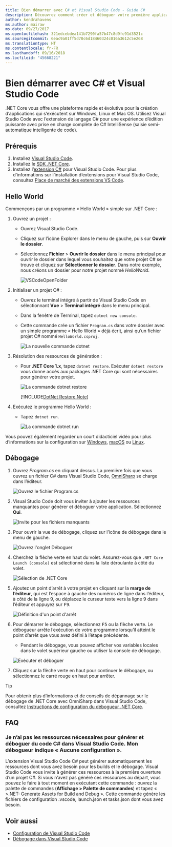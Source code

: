 ```yaml
---
title: Bien démarrer avec C# et Visual Studio Code - Guide C#
description: Découvrez comment créer et déboguer votre première application .NET Core en C# à l’aide de Visual Studio Code.
author: kendrahavens
ms.author: mairaw
ms.date: 09/27/2017
ms.openlocfilehash: 321edcebdea141b7290fa57b47c8d9fc91d3521c
ms.sourcegitcommit: 6eac9a01ff5d70c6d18460324c016a3612c5e268
ms.translationtype: HT
ms.contentlocale: fr-FR
ms.lasthandoff: 09/16/2018
ms.locfileid: "45668221"
---
```

# <a name="get-started-with-c-and-visual-studio-code"></a>Bien démarrer avec C# et Visual Studio Code

.NET Core vous offre une plateforme rapide et évolutive pour la création d’applications qui s’exécutent sur Windows, Linux et Mac OS. Utilisez Visual Studio Code avec l’extension de langage C# pour une expérience d’édition puissante avec prise en charge complète de C# IntelliSense (saisie semi-automatique intelligente de code).

## <a name="prerequisites"></a>Prérequis

1. Installez [Visual Studio Code](https://code.visualstudio.com/).
2. Installez le [SDK .NET Core](https://www.microsoft.com/net/download/core).
3. Installez l’[extension C#](https://marketplace.visualstudio.com/items?itemName=ms-vscode.csharp) pour Visual Studio Code. Pour plus d’informations sur l’installation d’extensions pour Visual Studio Code, consultez [Place de marché des extensions VS Code](https://code.visualstudio.com/docs/editor/extension-gallery).

## <a name="hello-world"></a>Hello World

Commençons par un programme « Hello World » simple sur .NET Core :

1. Ouvrez un projet :

    * Ouvrez Visual Studio Code.
    * Cliquez sur l’icône Explorer dans le menu de gauche, puis sur **Ouvrir le dossier**.
    * Sélectionnez **Fichier** > **Ouvrir le dossier** dans le menu principal pour ouvrir le dossier dans lequel vous souhaitez que votre projet C# se trouve et cliquez sur **Sélectionner le dossier**. Dans notre exemple, nous créons un dossier pour notre projet nommé *HelloWorld*.

      ![VSCodeOpenFolder](media/with-visual-studio-code/vscodeopenfolder.png)

2. Initialiser un projet C# :
    * Ouvrez le terminal intégré à partir de Visual Studio Code en sélectionnant **Vue** > **Terminal intégré** dans le menu principal.
    * Dans la fenêtre de Terminal, tapez `dotnet new console`.
    * Cette commande crée un fichier `Program.cs` dans votre dossier avec un simple programme « Hello World » déjà écrit, ainsi qu’un fichier projet C# nommé `HelloWorld.csproj`.

      ![La nouvelle commande dotnet](media/with-visual-studio-code/dotnetnew.png)

3. Résolution des ressources de génération :

    * Pour **.NET Core 1.x**, tapez `dotnet restore`. Exécuter `dotnet restore` vous donne accès aux packages .NET Core qui sont nécessaires pour générer votre projet.

      ![La commande dotnet restore](media/with-visual-studio-code/dotnetrestore.png)

      [!INCLUDE[DotNet Restore Note](~/includes/dotnet-restore-note.md)]

4. Exécutez le programme Hello World :

    * Tapez `dotnet run`.

      ![La commande dotnet run](media/with-visual-studio-code/dotnetrun.png)

Vous pouvez également regarder un court didacticiel vidéo pour plus d’informations sur la configuration sur [Windows](https://channel9.msdn.com/Blogs/dotnet/Get-started-with-VS-Code-using-CSharp-and-NET-Core), [macOS](https://channel9.msdn.com/Blogs/dotnet/Get-started-with-VS-Code-using-CSharp-and-NET-Core-on-MacOS) ou [Linux](https://channel9.msdn.com/Blogs/dotnet/Get-started-with-VS-Code-Csharp-dotnet-Core-Ubuntu).

## <a name="debug"></a>Débogage

1. Ouvrez *Program.cs* en cliquant dessus. La première fois que vous ouvrez un fichier C# dans Visual Studio Code, [OmniSharp](http://www.omnisharp.net/) se charge dans l’éditeur.

    ![Ouvrez le fichier Program.cs](media/with-visual-studio-code/opencs.png)

2. Visual Studio Code doit vous inviter à ajouter les ressources manquantes pour générer et déboguer votre application. Sélectionnez **Oui**.

    ![Invite pour les fichiers manquants](media/with-visual-studio-code/missing-assets.png)

3. Pour ouvrir la vue de débogage, cliquez sur l’icône de débogage dans le menu de gauche.

    ![Ouvrez l'onglet Déboguer](media/with-visual-studio-code/opendebug.png)

4. Cherchez la flèche verte en haut du volet. Assurez-vous que `.NET Core Launch (console)` est sélectionné dans la liste déroulante à côté du volet.

    ![Sélection de .NET Core](media/with-visual-studio-code/selectcore.png)

5. Ajoutez un point d’arrêt à votre projet en cliquant sur la **marge de l’éditeur**, qui est l’espace à gauche des numéros de ligne dans l’éditeur, à côté de la ligne 9, ou déplacez le curseur texte vers la ligne 9 dans l’éditeur et appuyez sur <kbd>F9</kbd>.

    ![Définition d'un point d'arrêt](media/with-visual-studio-code/setbreakpoint.png)

6. Pour démarrer le débogage, sélectionnez <kbd>F5</kbd> ou la flèche verte. Le débogueur arrête l’exécution de votre programme lorsqu’il atteint le point d’arrêt que vous avez défini à l’étape précédente.
    * Pendant le débogage, vous pouvez afficher vos variables locales dans le volet supérieur gauche ou utiliser la console de débogage.

    ![Exécuter et déboguer](media/with-visual-studio-code/rundebug.png)

7. Cliquez sur la flèche verte en haut pour continuer le débogage, ou sélectionnez le carré rouge en haut pour arrêter.

> [!TIP]
> Pour obtenir plus d’informations et de conseils de dépannage sur le débogage de .NET Core avec OmniSharp dans Visual Studio Code, consultez [Instructions de configuration du débogueur .NET Core](https://github.com/OmniSharp/omnisharp-vscode/blob/master/debugger.md).

## <a name="faq"></a>FAQ

### <a name="im-missing-required-assets-to-build-and-debug-c-in-visual-studio-code-my-debugger-says-no-configuration"></a>Je n’ai pas les ressources nécessaires pour générer et déboguer du code C# dans Visual Studio Code. Mon débogueur indique « Aucune configuration ».

L’extension Visual Studio Code C# peut générer automatiquement les ressources dont vous avez besoin pour les builds et le débogage. Visual Studio Code vous invite à générer ces ressources à la première ouverture d’un projet C#. Si vous n’avez pas généré ces ressources au départ, vous pouvez le faire à tout moment en exécutant cette commande : ouvrez la palette de commandes (**Affichage > Palette de commandes**) et tapez « >.NET: Generate Assets for Build and Debug ». Cette commande génère les fichiers de configuration .vscode, launch.json et tasks.json dont vous avez besoin.

## <a name="see-also"></a>Voir aussi

* [Configuration de Visual Studio Code](https://code.visualstudio.com/docs/setup/setup-overview)
* [Débogage dans Visual Studio Code](https://code.visualstudio.com/Docs/editor/debugging)
